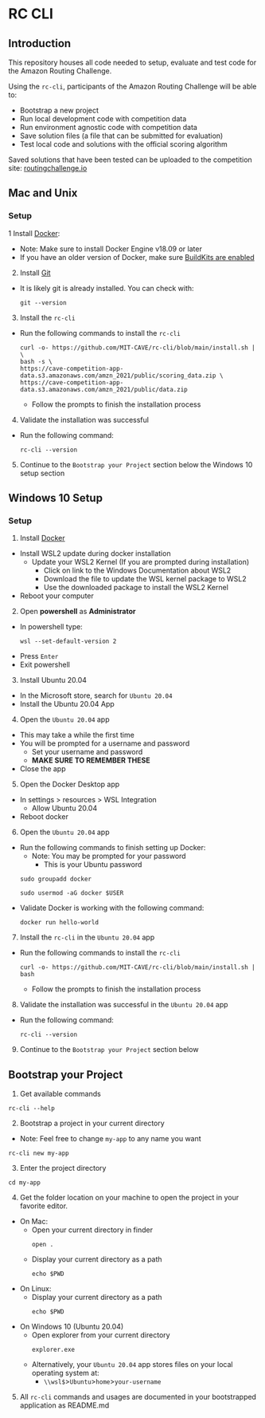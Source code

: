 # RC CLI
## Introduction
This repository houses all code needed to setup, evaluate and test code for the Amazon Routing Challenge.

Using the `rc-cli`, participants of the Amazon Routing Challenge will be able to:
- Bootstrap a new project
- Run local development code with competition data
- Run environment agnostic code with competition data
- Save solution files (a file that can be submitted for evaluation)
- Test local code and solutions with the official scoring algorithm

Saved solutions that have been tested can be uploaded to the competition site: [routingchallenge.io](https://routingchallenge.io)

## Mac and Unix
### Setup
1 Install [Docker](https://docs.docker.com/get-docker/):
  - Note: Make sure to install Docker Engine v18.09 or later
  - If you have an older version of Docker, make sure [BuildKits are enabled](https://docs.docker.com/develop/develop-images/build_enhancements/#to-enable-buildkit-builds)
2) Install [Git](https://git-scm.com)
  - It is likely git is already installed. You can check with:
    ```
    git --version
    ```
3) Install the `rc-cli`
  - Run the following commands to install the `rc-cli`
    ```
    curl -o- https://github.com/MIT-CAVE/rc-cli/blob/main/install.sh | \
    bash -s \
    https://cave-competition-app-data.s3.amazonaws.com/amzn_2021/public/scoring_data.zip \
    https://cave-competition-app-data.s3.amazonaws.com/amzn_2021/public/data.zip
    ```
    - Follow the prompts to finish the installation process
4) Validate the installation was successful
  - Run the following command:
    ```
    rc-cli --version
    ```
5) Continue to the `Bootstrap your Project` section below the Windows 10 setup section

## Windows 10 Setup
### Setup
1) Install [Docker](https://hub.docker.com/editions/community/docker-ce-desktop-windows/)
  - Install WSL2 update during docker installation
    - Update your WSL2 Kernel (If you are prompted during installation)
      - Click on link to the Windows Documentation about WSL2
      - Download the file to update the WSL kernel package to WSL2
      - Use the downloaded package to install the WSL2 Kernel
  - Reboot your computer
2) Open **powershell** as **Administrator**
  - In powershell type:
    ```
    wsl --set-default-version 2
    ```
  - Press `Enter`
  - Exit powershell
3) Install Ubuntu 20.04
  - In the Microsoft store, search for `Ubuntu 20.04`
  - Install the Ubuntu 20.04 App
4) Open the `Ubuntu 20.04` app
  - This may take a while the first time
  - You will be prompted for a username and password
    - Set your username and password
    - **MAKE SURE TO REMEMBER THESE**
  - Close the app
5) Open the Docker Desktop app
  - In settings > resources > WSL Integration
    - Allow Ubuntu 20.04
  - Reboot docker
6) Open the `Ubuntu 20.04` app
  - Run the following commands to finish setting up Docker:
    - Note: You may be prompted for your password
      - This is your Ubuntu password
    ```
    sudo groupadd docker
    ```
    ```
    sudo usermod -aG docker $USER
    ```
  - Validate Docker is working with the following command:
    ```
    docker run hello-world
    ```
7) Install the `rc-cli` in the `Ubuntu 20.04` app
  - Run the following commands to install the `rc-cli`
    ```
    curl -o- https://github.com/MIT-CAVE/rc-cli/blob/main/install.sh | bash
    ```
    - Follow the prompts to finish the installation process
8) Validate the installation was successful in the `Ubuntu 20.04` app
  - Run the following command:
    ```
    rc-cli --version
    ```
9) Continue to the `Bootstrap your Project` section below

## Bootstrap your Project
1) Get available commands
  ```
  rc-cli --help
  ```
2) Bootstrap a project in your current directory
  - Note: Feel free to change `my-app` to any name you want
  ```
  rc-cli new my-app
  ```
3) Enter the project directory
  ```
  cd my-app
  ```
4) Get the folder location on your machine to open the project in your favorite editor.
  - On Mac:
    - Open your current directory in finder
      ```
      open .
      ```
    - Display your current directory as a path
      ```
      echo $PWD
      ```
  - On Linux:
    - Display your current directory as a path
      ```
      echo $PWD
      ```
  - On Windows 10 (Ubuntu 20.04)
    - Open explorer from your current directory
      ```
      explorer.exe
      ```
    - Alternatively, your `Ubuntu 20.04` app stores files on your local operating system at:
      - `\\wsl$`>`Ubuntu`>`home`>`your-username`
5) All `rc-cli` commands and usages are documented in your bootstrapped application as README.md
